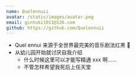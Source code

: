```yaml
---
name: Quelennuii
avatar: /static/images/avatar.png
email: gintoki1011@126.com
github: https://github.com/Quelennuii
---
```


- Quel ennui 来源于全世界最完美的音乐剧法红黑 🥰
- 从幼儿园开始就讨厌自我介绍
  - 什么时候这里可以才能写精通 xxx 啊……
  - 不管怎样希望我死后上任天堂
